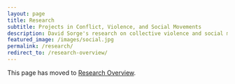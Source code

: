 ```yaml
---
layout: page
title: Research
subtitle: Projects in Conflict, Violence, and Social Movements  
description: David Sorge's research on collective violence and social movements in South Asia.
featured_image: /images/social.jpg
permalink: /research/
redirect_to: /research-overview/
---
```


This page has moved to [Research Overview](/research-overview/).

<script>
window.location.href = "/research-overview/";
</script>
